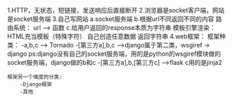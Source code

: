 1.HTTP，无状态，短链接，发送响应后直接断开
2.浏览器是socket客户端，网站是socket服务端
3.自己写网站
    a.socket服务端
    b.根据url不同返回不同的内容
        路由系统：
            url --> 函数
    c.给用户返回的response本质为字符串
        模板引擎渲染：
            HTML充当模板（特殊字符）
            自己创造任意数据
        返回字符串
4.web框架：
    框架种类：
        -a,b,c            --> Tornado
        -[第三方a],b,c    -->django属于第二类，wsgiref -> django  ps:django没有自己的socket服务端，用的是python的wsgiref模块做的socket服务端，django做的b和c
        -[第三方a],b,[第三方c] -->flask c用的是jinja2

    框架另一个维度的分类:
        -Django框架
        -其他


